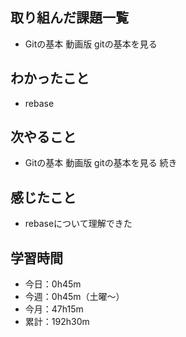  ## 取り組んだ課題一覧
- Gitの基本 動画版 gitの基本を見る
## わかったこと
- rebase
## 次やること
- Gitの基本 動画版 gitの基本を見る 続き
## 感じたこと
- rebaseについて理解できた
## 学習時間
- 今日：0h45m
- 今週：0h45m（土曜〜）
- 今月：47h15m
- 累計：192h30m
